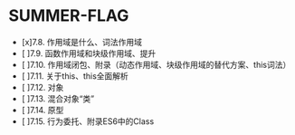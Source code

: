 # SUMMER-FLAG
- [x]7.8. 作用域是什么、词法作用域 
- [ ]7.9. 函数作用域和块级作用域、提升 
- [ ]7.10. 作用域闭包、附录（动态作用域、块级作用域的替代方案、this词法）
- [ ]7.11. 关于this、this全面解析
- [ ]7.12. 对象 
- [ ]7.13. 混合对象“类” 
- [ ]7.14. 原型
- [ ]7.15. 行为委托、附录ES6中的Class

